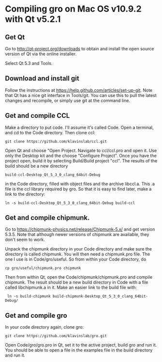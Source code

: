 # Compiling gro on Mac OS v10.9.2 with Qt v5.2.1

## Get Qt

Go to http://qt-project.org/downloads to obtain and install the open source version of Qt via the online installer.

Select Qt 5.3 and Tools.

## Download and install git

Follow the instructions at https://help.github.com/articles/set-up-git. Note that Qt has a nice git interface in Tools/git. You can use this to pull the latest changes and recompile, or simply use git at the command line.

## Get and compile CCL

Make a directory to put code. I'll assume it's called Code. Open a terminal, and cd to the Code directory. Then clone ccl:

    git clone https://github.com/klavinslab/ccl.git
    
Open Qt and choose "Open Project. Navigate to ccl/ccl.pro and open it. Use only the Desktop kit and the choose "Configure Project". Once you have the project open, build it by selecting Build/Build project "ccl". The results of the build should be a new directory 

    build-ccl-Desktop_Qt_5_3_0_clang_64bit-Debug

in the Code directory, filled with object files and the archive libccl.a. This .a file is the ccl library required by gro. So that it is easy
to find later, make a link to the directory:

    ln -s build-ccl-Desktop_Qt_5_3_0_clang_64bit-Debug build-ccl

## Get and compile chipmunk.

Go to https://chipmunk-physics.net/release/Chipmunk-5.x/ and get version 5.3.5.
Note that although newer versions of chipmunk are available, they don't seem to work.

Unpack the chipmunk directory in your Code directory and make sure the directory is called chipmunk.
You will then need a chipmunk.pro file. The one I use is in Code/gro/useful. So from within your Code directory, do

    cp gro/useful/chipmunk.pro chipmunk

Then from within Qt, open the Code/chipmunk/chipmunk.pro and compile chipmunk. The result should be a new build directory in Code with a file called libchipmunk.a in it.
Make an easier link to the build file with:

     ln -s build-chipmunk build-chipmunk-Desktop_Qt_5_3_0_clang_64bit-Debug/

## Get and compile gro

In your code directory again, clone gro:

    git clone https://github.com/klavinslab/gro.git

Open Code/gro/gro.pro in Qt, set it to the active project, build gro and run it. You should be able to open a file in the examples file in the build directory and run it.



    
